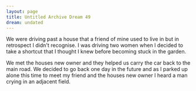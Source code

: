 ```yaml
---
layout: page
title: Untitled Archive Dream 49
dream: undated
---
```


We were driving past a house that a friend of mine <!-- JM --> used to live in but in retrospect I didn't recognise. I was driving two women when I decided to take a shortcut that I thought I knew before becoming stuck in the garden.

We met the houses new owner and they helped us carry the car back to the main road. We decided to go back one day in the future and as I parked up alone this time to meet my friend and the houses new owner I heard a man crying in an adjacent field.